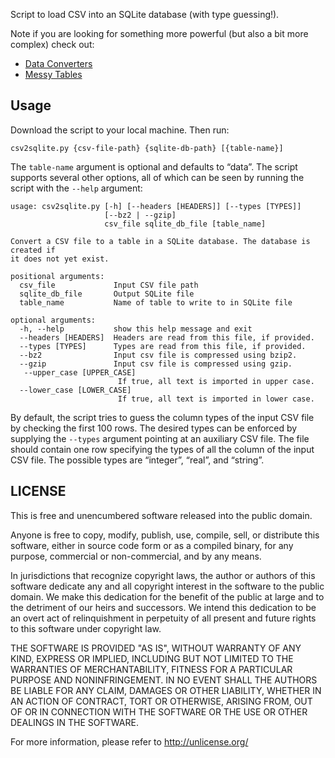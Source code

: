 Script to load CSV into an SQLite database (with type guessing!).

Note if you are looking for something more powerful (but also a bit more
complex) check out:

* [Data Converters](http://okfnlabs.org/dataconverters/)
* [Messy Tables](http://github.com/okfn/messytables/)

## Usage

Download the script to your local machine. Then run:

```
csv2sqlite.py {csv-file-path} {sqlite-db-path} [{table-name}]
```

The `table-name` argument is optional and defaults to “data”. The script
supports several other options, all of which can be seen by running the script
with the `--help` argument:

```
usage: csv2sqlite.py [-h] [--headers [HEADERS]] [--types [TYPES]]
                     [--bz2 | --gzip]
                     csv_file sqlite_db_file [table_name]

Convert a CSV file to a table in a SQLite database. The database is created if
it does not yet exist.

positional arguments:
  csv_file             Input CSV file path
  sqlite_db_file       Output SQLite file
  table_name           Name of table to write to in SQLite file

optional arguments:
  -h, --help           show this help message and exit
  --headers [HEADERS]  Headers are read from this file, if provided.
  --types [TYPES]      Types are read from this file, if provided.
  --bz2                Input csv file is compressed using bzip2.
  --gzip               Input csv file is compressed using gzip.
   --upper_case [UPPER_CASE]
                        If true, all text is imported in upper case.
  --lower_case [LOWER_CASE]
                        If true, all text is imported in lower case.

```

By default, the script tries to guess the column types of the input CSV file by
checking the first 100 rows. The desired types can be enforced by supplying the
`--types` argument pointing at an auxiliary CSV file. The file should contain
one row specifying the types of all the column of the input CSV file. The
possible types are “integer”, “real”, and “string”.

## LICENSE

This is free and unencumbered software released into the public domain.

Anyone is free to copy, modify, publish, use, compile, sell, or
distribute this software, either in source code form or as a compiled
binary, for any purpose, commercial or non-commercial, and by any
means.

In jurisdictions that recognize copyright laws, the author or authors
of this software dedicate any and all copyright interest in the
software to the public domain. We make this dedication for the benefit
of the public at large and to the detriment of our heirs and
successors. We intend this dedication to be an overt act of
relinquishment in perpetuity of all present and future rights to this
software under copyright law.

THE SOFTWARE IS PROVIDED "AS IS", WITHOUT WARRANTY OF ANY KIND,
EXPRESS OR IMPLIED, INCLUDING BUT NOT LIMITED TO THE WARRANTIES OF
MERCHANTABILITY, FITNESS FOR A PARTICULAR PURPOSE AND NONINFRINGEMENT.
IN NO EVENT SHALL THE AUTHORS BE LIABLE FOR ANY CLAIM, DAMAGES OR
OTHER LIABILITY, WHETHER IN AN ACTION OF CONTRACT, TORT OR OTHERWISE,
ARISING FROM, OUT OF OR IN CONNECTION WITH THE SOFTWARE OR THE USE OR
OTHER DEALINGS IN THE SOFTWARE.

For more information, please refer to <http://unlicense.org/>

